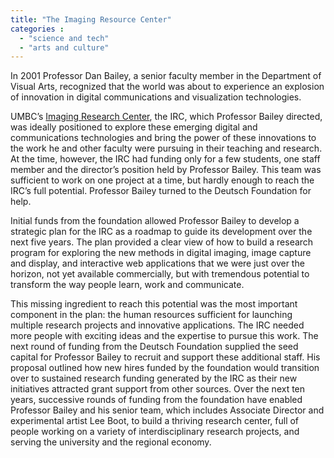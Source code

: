 ```yaml
---
title: "The Imaging Resource Center"
categories :
  - "science and tech"
  - "arts and culture"
---
```


In 2001 Professor Dan Bailey, a senior faculty member in the Department of Visual Arts, recognized that the world was about to experience an explosion of innovation in digital communications and visualization technologies.

UMBC’s [Imaging Research Center][IRC], the IRC, which Professor Bailey directed, was ideally positioned to explore these emerging digital and communications technologies and bring the power of these innovations to the work he and other faculty were pursuing in their teaching and research. At the time, however, the IRC had funding only for a few students, one staff member and the director’s position held by Professor Bailey. This team was sufficient to work on one project at a time, but hardly enough to reach the IRC’s full potential.  Professor Bailey turned to the Deutsch Foundation for help.

Initial funds from the foundation allowed Professor Bailey to develop a strategic plan for the IRC as a roadmap to guide its development over the next five years. The plan provided a clear view of how to build a research program for exploring the new methods in digital imaging, image capture and display, and interactive web applications that we were just over the horizon, not yet available commercially, but with tremendous potential to transform the way people learn, work and communicate.

This missing ingredient to reach this potential was the most important component in the plan: the human resources sufficient for launching multiple research projects and innovative applications.  The IRC needed more people with exciting ideas and the expertise to pursue this work. The next round of funding from the Deutsch Foundation supplied the seed capital for Professor Bailey to recruit and support these additional staff.  His proposal outlined how new hires funded by the foundation would transition over to sustained research funding generated by the IRC as their new initiatives attracted grant support from other sources.  Over the next ten years, successive rounds of funding from the foundation have enabled Professor Bailey and his senior team, which includes Associate Director and experimental artist Lee Boot, to build a thriving research center, full of people working on a variety of interdisciplinary research projects, and serving the university and the regional economy.

[IRC]: http://www.irc.umbc.edu/

